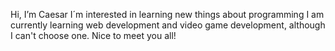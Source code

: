 Hi, I’m Caesar
I´m interested in learning new things about programming
I am currently learning web development and video game development, although I can't choose one.
Nice to meet you all!

<!---
Caesar-Zep/Caesar-Zep is a ✨ special ✨ repository because its `README.md` (this file) appears on your GitHub profile.
You can click the Preview link to take a look at your changes.
--->
